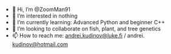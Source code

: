 - 👋 Hi, I’m @ZoomMan91
- 👀 I’m interested in nothing
- 🌱 I’m currently learning: Advanced Python and beginner C++
- 💞️ I’m looking to collaborate on fish, plant, and tree genetics
- 📫 How to reach me: andrei.kudinov@luke.fi / andrei. kudinov@hotmail.com

<!---
ZoomMan91/ZoomMan91 is a ✨ special ✨ repository because its `README.md` (this file) appears on your GitHub profile.
You can click the Preview link to take a look at your changes.
--->
